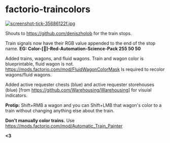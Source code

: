 # factorio-traincolors
[![screenshot-tick-35686122f.jpg](https://i.postimg.cc/dQWbNxdq/screenshot-tick-35686122f.jpg)](https://postimg.cc/yWZpknv5)


Shouts to https://github.com/deniszholob for the train stops.

Train signals now have their RGB value appended to the end of the stop name. **EG: Color-[:wine_glass:]-Red-Automation-Science-Pack 255 50 50**

Added trains, wagons, and fluid wagons. Train and wagon color is blueprintable, fluid wagon is not. https://mods.factorio.com/mod/FluidWagonColorMask Is required to recolor wagons/fluid wagons.

Added active requester chests (blue) and active requester storehouses (blue) [from https://github.com/Warehousing/Warehousing] for visuial indicators.

**Protip:** Shift+RMB a wagon and you can Shift+LMB that wagon's color to a train without changing anything else about the train.

**Don't manually color trains.** Use https://mods.factorio.com/mod/Automatic_Train_Painter 

**<3**
